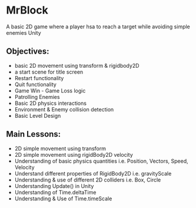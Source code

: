# MrBlock

A basic 2D game where a player hsa to reach a target while avoiding simple enemies Unity

## Objectives:
- basic 2D movement using transform & rigidbody2D
- a start scene for title screen
- Restart functionality
- Quit functionality
- Game Win - Game Loss logic
- Patrolling Enemies
- Basic 2D physics interactions
- Environment & Enemy collision detection
- Basic Level Design

## Main Lessons:
- 2D simple movement using transform
- 2D simple movement using rigidBody2D velocity
- Understanding of basic physics quantities i.e. Position, Vectors, Speed, Velocity
- Understand different properties of RigidBody2D i.e. gravityScale
- Understanding & use of different 2D colliders i.e. Box, Circle
- Understanding Update() in Unity
- Understanding of Time.deltaTime
- Understanding & Use of Time.timeScale